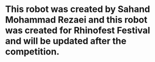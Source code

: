
#

<h1>
  
  This robot was created by Sahand Mohammad Rezaei and this robot was created for Rhinofest Festival and will be updated after the competition.
  
  </h1>

#
